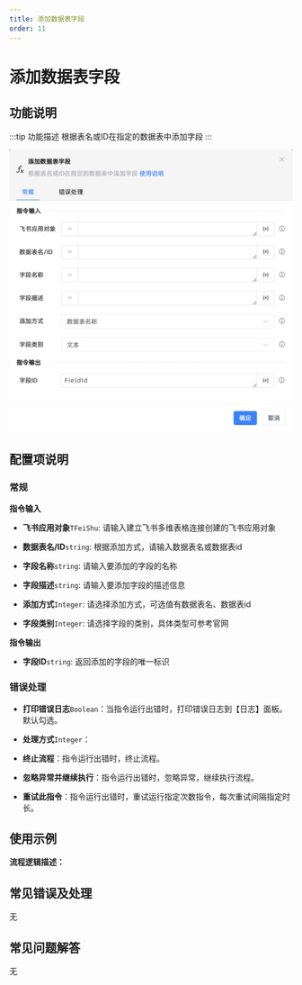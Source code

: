 ```yaml
---
title: 添加数据表字段
order: 11
---
```


# 添加数据表字段

## 功能说明

:::tip 功能描述
根据表名或ID在指定的数据表中添加字段
:::

![添加数据表字段](../../../../assets/添加数据表字段_command.png)

## 配置项说明

### 常规

**指令输入**

- **飞书应用对象**`TFeiShu`: 请输入建立飞书多维表格连接创建的飞书应用对象

- **数据表名/ID**`string`: 根据添加方式，请输入数据表名或数据表id

- **字段名称**`string`: 请输入要添加的字段的名称

- **字段描述**`string`: 请输入要添加字段的描述信息

- **添加方式**`Integer`: 请选择添加方式，可选值有数据表名、数据表id

- **字段类别**`Integer`: 请选择字段的类别，具体类型可参考官网


**指令输出**

- **字段ID**`string`: 返回添加的字段的唯一标识

### 错误处理

- **打印错误日志**`Boolean`：当指令运行出错时，打印错误日志到【日志】面板。默认勾选。

- **处理方式**`Integer`：

 - **终止流程**：指令运行出错时，终止流程。

 - **忽略异常并继续执行**：指令运行出错时，忽略异常，继续执行流程。

 - **重试此指令**：指令运行出错时，重试运行指定次数指令，每次重试间隔指定时长。

## 使用示例

**流程逻辑描述：** 

## 常见错误及处理

无

## 常见问题解答

无

